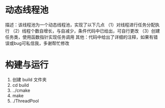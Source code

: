 # 动态线程池
描述：该线程池为一个动态线程池，实现了以下几点
    （1）对线程进行任务分配执行
    （2）线程个数自增长，与自减少，条件代码中已给出，可自行更改
    （3）创建任务类，使用函数指针实现任务调用
其他：代码中给出了详细的注释，如果有错误或bug可私信我，多谢帮忙修改

# 构建与运行
1. 创建 build 文件夹
2. cd build     
3. ../cmake
4. make
5. ./ThreadPool